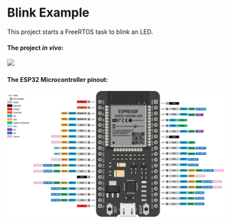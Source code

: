 # Blink Example

This project starts a FreeRTOS task to blink an LED.


#### The project *in vivo*:

![](docs/blink.gif)


#### The ESP32 Microcontroller pinout:

![The device description.](docs/pinout.png)


